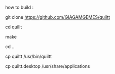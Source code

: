 how to build :

  git clone https://github.com/GIAGAMGEMES/quiltt
  
  cd quillt
 
  make
  
  cd ..
  
  cp quiltt /usr/bin/quiltt
  
  cp quiltt.desktop /usr/share/applications

